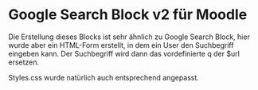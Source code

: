 # Google Search Block v2 für Moodle

Die Erstellung dieses Blocks ist sehr ähnlich zu Google Search Block, hier wurde aber ein HTML-Form erstellt, in dem ein User den Suchbegriff eingeben
kann. Der Suchbegriff wird dann das vordefinierte q der $url ersetzen.

Styles.css wurde natürlich auch entsprechend angepasst.
